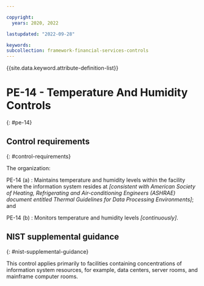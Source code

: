 ```yaml
---

copyright:
  years: 2020, 2022

lastupdated: "2022-09-28"

keywords: 
subcollection: framework-financial-services-controls
---
```


{{site.data.keyword.attribute-definition-list}}

         
# PE-14 - Temperature And Humidity Controls
{: #pe-14}

## Control requirements
{: #control-requirements}

The organization:

PE-14 (a)
    : Maintains temperature and humidity levels within the facility where the information system resides at _[consistent with American Society of Heating, Refrigerating and Air-conditioning Engineers (ASHRAE) document entitled Thermal Guidelines for Data Processing Environments]_; and

PE-14 (b)
    : Monitors temperature and humidity levels _[continuously]_.

## NIST supplemental guidance
{: #nist-supplemental-guidance}

This control applies primarily to facilities containing concentrations of information system resources, for example, data centers, server rooms, and mainframe computer rooms.



